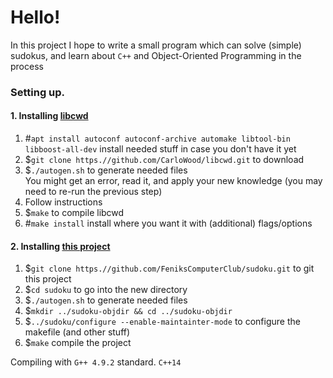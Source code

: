 # Hello!

In this project I hope to write a small program which can solve (simple) sudokus, and learn about ```C++``` and Object-Oriented Programming in the process

### Setting up.
#### 1. Installing [libcwd](https.//github.com/CarloWood/libcwd.git)
  1. #```apt install autoconf autoconf-archive automake libtool-bin libboost-all-dev``` install needed stuff in case you don't have it yet
  2. $```git clone https.//github.com/CarloWood/libcwd.git``` to download
  3. $```./autogen.sh``` to generate needed files  
    You might get an error, read it, and apply your new knowledge (you may need to re-run the previous step)
  4. Follow instructions
  5. $```make``` to compile libcwd
  6. #```make install``` install where you want it with (additional) flags/options
#### 2. Installing [this project](https.//github.com/FeniksComputerClub/sudoku.git)
  1. $```git clone https.//github.com/FeniksComputerClub/sudoku.git``` to git this project
  2. $```cd sudoku``` to go into the new directory
  3. $```./autogen.sh``` to generate needed files
  4. $```mkdir ../sudoku-objdir && cd ../sudoku-objdir```
  5. $```../sudoku/configure --enable-maintainter-mode``` to configure the makefile (and other stuff)
  6. $```make``` compile the project

Compiling with ```G++ 4.9.2``` standard. ```C++14```